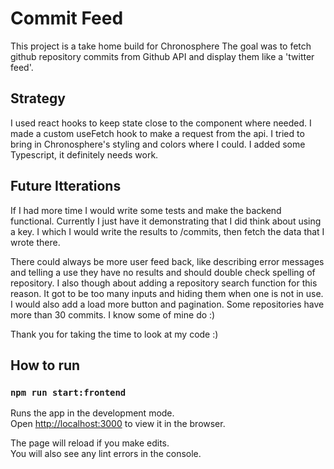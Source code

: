 # Commit Feed
This project is a take home build for Chronosphere
The goal was to fetch github repository commits from Github API and display them like a 'twitter feed'. 

## Strategy
I used react hooks to keep state close to the component where needed. I made a custom useFetch hook to make a request from the api. I tried to bring in Chronosphere's styling and colors where I could. I added some Typescript, it definitely needs work. 

## Future Itterations
If I had more time I would write some tests and make the backend functional. Currently I just have it demonstrating that I did think about using a key. I which I would write the results to /commits, then fetch the data that I wrote there. 

There could always be more user feed back, like describing error messages and telling a use they have no results and should double check spelling of repository. I also though about adding a repository search function for this reason. It got to be too many inputs and hiding them when one is not in use. I would also add a load more button and pagination. Some repositories have more than 30 commits. I know some of mine do :) 

Thank you for taking the time to look at my code :)

## How to run 
### `npm run start:frontend`

Runs the app in the development mode.\
Open [http://localhost:3000](http://localhost:3000) to view it in the browser.

The page will reload if you make edits.\
You will also see any lint errors in the console.

